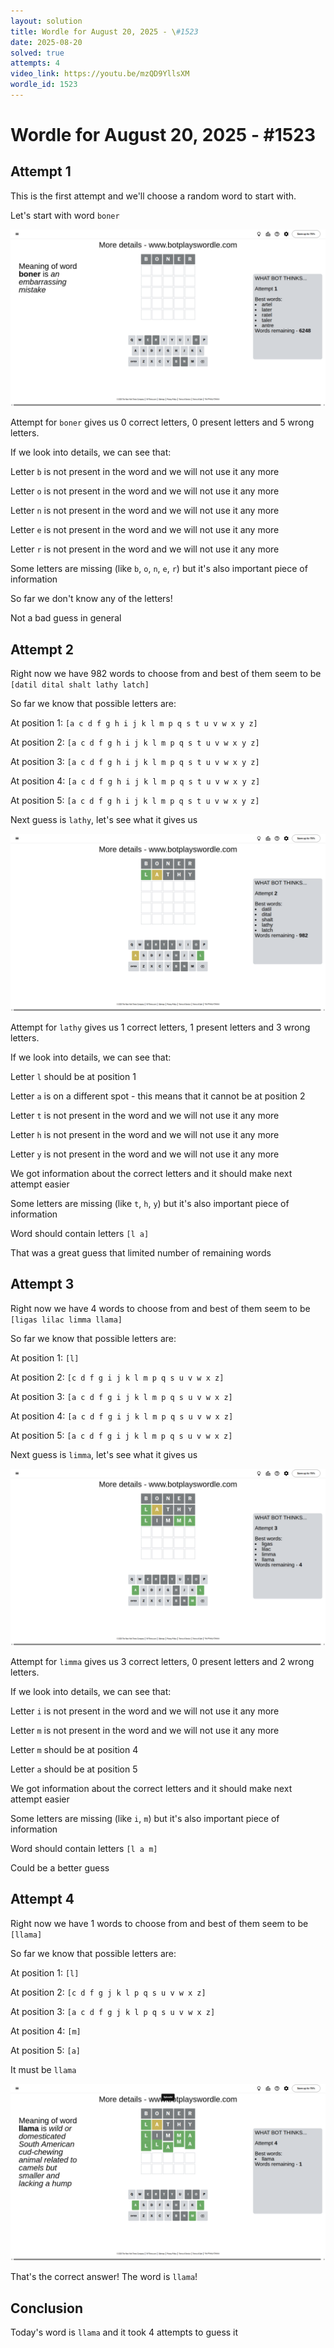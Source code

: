 ```yaml
---
layout: solution
title: Wordle for August 20, 2025 - \#1523
date: 2025-08-20
solved: true
attempts: 4
video_link: https://youtu.be/mzQD9YllsXM
wordle_id: 1523
---
```


# Wordle for August 20, 2025 - \#1523

## Attempt 1

This is the first attempt and we'll choose a random word to start with.

Let's start with word `boner`

![Attempt 1](2025-08-20/attempt-1.png)

Attempt for `boner` gives us 0 correct letters, 0 present letters and 5 wrong letters.

If we look into details, we can see that:

Letter `b` is not present in the word and we will not use it any more

Letter `o` is not present in the word and we will not use it any more

Letter `n` is not present in the word and we will not use it any more

Letter `e` is not present in the word and we will not use it any more

Letter `r` is not present in the word and we will not use it any more

Some letters are missing (like `b`, `o`, `n`, `e`, `r`) but it's also important piece of information

So far we don't know any of the letters!

Not a bad guess in general



## Attempt 2

Right now we have 982 words to choose from and best of them seem to be `[datil dital shalt lathy latch]`

So far we know that possible letters are:

At position 1: `[a c d f g h i j k l m p q s t u v w x y z]`

At position 2: `[a c d f g h i j k l m p q s t u v w x y z]`

At position 3: `[a c d f g h i j k l m p q s t u v w x y z]`

At position 4: `[a c d f g h i j k l m p q s t u v w x y z]`

At position 5: `[a c d f g h i j k l m p q s t u v w x y z]`

Next guess is `lathy`, let's see what it gives us

![Attempt 2](2025-08-20/attempt-2.png)

Attempt for `lathy` gives us 1 correct letters, 1 present letters and 3 wrong letters.

If we look into details, we can see that:

Letter `l` should be at position 1

Letter `a` is on a different spot - this means that it cannot be at position 2

Letter `t` is not present in the word and we will not use it any more

Letter `h` is not present in the word and we will not use it any more

Letter `y` is not present in the word and we will not use it any more

We got information about the correct letters and it should make next attempt easier

Some letters are missing (like `t`, `h`, `y`) but it's also important piece of information

Word should contain letters `[l a]`

That was a great guess that limited number of remaining words



## Attempt 3

Right now we have 4 words to choose from and best of them seem to be `[ligas lilac limma llama]`

So far we know that possible letters are:

At position 1: `[l]`

At position 2: `[c d f g i j k l m p q s u v w x z]`

At position 3: `[a c d f g i j k l m p q s u v w x z]`

At position 4: `[a c d f g i j k l m p q s u v w x z]`

At position 5: `[a c d f g i j k l m p q s u v w x z]`

Next guess is `limma`, let's see what it gives us

![Attempt 3](2025-08-20/attempt-3.png)

Attempt for `limma` gives us 3 correct letters, 0 present letters and 2 wrong letters.

If we look into details, we can see that:

Letter `i` is not present in the word and we will not use it any more

Letter `m` is not present in the word and we will not use it any more

Letter `m` should be at position 4

Letter `a` should be at position 5

We got information about the correct letters and it should make next attempt easier

Some letters are missing (like `i`, `m`) but it's also important piece of information

Word should contain letters `[l a m]`

Could be a better guess



## Attempt 4

Right now we have 1 words to choose from and best of them seem to be `[llama]`

So far we know that possible letters are:

At position 1: `[l]`

At position 2: `[c d f g j k l p q s u v w x z]`

At position 3: `[a c d f g j k l p q s u v w x z]`

At position 4: `[m]`

At position 5: `[a]`

It must be `llama`

![Attempt 4](2025-08-20/attempt-4.png)

That's the correct answer! The word is `llama`!

## Conclusion

Today's word is `llama` and it took 4 attempts to guess it


